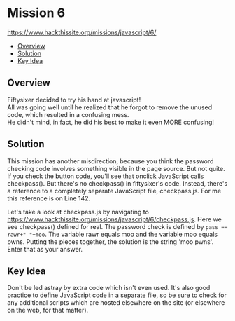# Mission 6
https://www.hackthissite.org/missions/javascript/6/

- [Overview](#overview)
- [Solution](#solution)
- [Key Idea](#key-idea)

## Overview
Fiftysixer decided to try his hand at javascript!  
All was going well until he realized that he forgot to remove the unused code, which resulted in a confusing mess.  
He didn't mind, in fact, he did his best to make it even MORE confusing!

## Solution
This mission has another misdirection, because you think the password checking code involves something visible in the page source. But not quite. If you check the button code, you'll see that onclick JavaScript calls checkpass(). But there's no checkpass() in fiftysixer's code. Instead, there's a reference to a completely separate JavaScript file, checkpass.js. For me this reference is on Line 142.

Let's take a look at checkpass.js by navigating to https://www.hackthissite.org/missions/javascript/6/checkpass.js. Here we see checkpass() defined for real. The password check is defined by `pass == rawr+" "+moo`. The variable rawr equals moo and the variable moo equals pwns. Putting the pieces together, the solution is the string 'moo pwns'. Enter that as your answer.

## Key Idea
Don't be led astray by extra code which isn't even used. It's also good practice to define JavaScript code in a separate file, so be sure to check for any additional scripts which are hosted elsewhere on the site (or elsewhere on the web, for that matter).